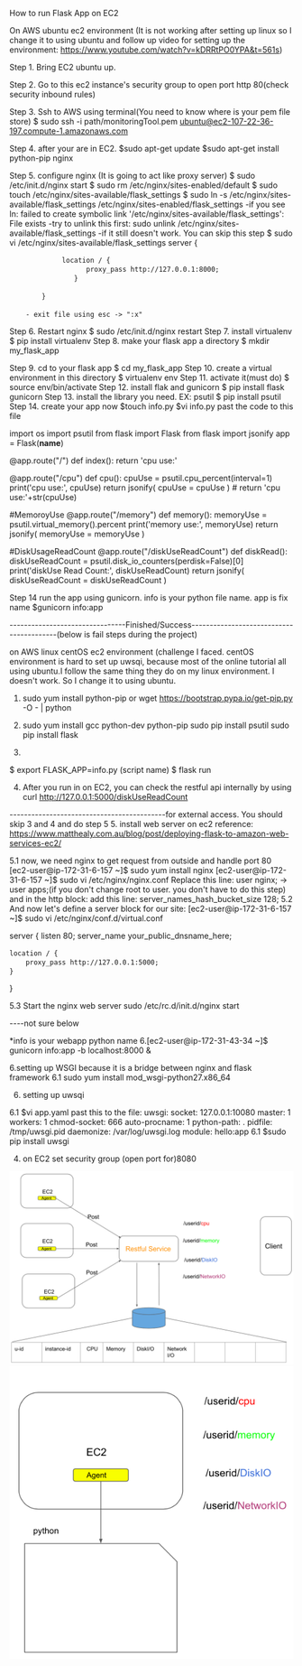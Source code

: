 How to run Flask App on EC2

On AWS ubuntu ec2 environment (It is not working after setting up linux so I change it to using ubuntu and follow up video for setting up the environment: https://www.youtube.com/watch?v=kDRRtPO0YPA&t=561s)

Step 1. Bring EC2 ubuntu up. 

Step 2. Go to this ec2 instance's security group to open port http 80(check security inbound rules)

Step 3. Ssh to AWS using terminal(You need to know where is your pem file store)
		$ sudo ssh -i path/monitoringTool.pem ubuntu@ec2-107-22-36-197.compute-1.amazonaws.com

Step 4. after your are in EC2.
		$sudo apt-get update
		$sudo apt-get install python-pip nginx

Step 5. configure nginx (It is going to act like proxy server)
		$ sudo /etc/init.d/nginx start
		$ sudo rm /etc/nginx/sites-enabled/default
		$ sudo touch /etc/nginx/sites-available/flask_settings
		$ sudo ln -s /etc/nginx/sites-available/flask_settings /etc/nginx/sites-enabled/flask_settings
				-if you see ln: failed to create symbolic link '/etc/nginx/sites-available/flask_settings': File exists
				-try to unlink this first: sudo unlink /etc/nginx/sites-available/flask_settings
				-if it still doesn't work. You can skip this step
		$ sudo vi /etc/nginx/sites-available/flask_settings
			server {

       			 location / {
             		   proxy_pass http://127.0.0.1:8000;
        			}

			}
			
		- exit file using esc -> ":x"
Step 6. Restart nginx
		$ sudo /etc/init.d/nginx restart
Step 7. install virtualenv
		$ pip install virtualenv
Step 8. make your flask app a directory
		$ mkdir my_flask_app
		
Step 9. cd to your flask app
		$ cd my_flask_app
Step 10. create a virtual environment in this directory
		$ virtualenv env
Step 11. activate it(must do)
		$ source env/bin/activate
Step 12. install flak and gunicorn
		$ pip install flask gunicorn
Step 13. install the library you need. EX: psutil
		$ pip install psutil
Step 14. create your app now
		$touch info.py
		$vi info.py
		past the code to this file

import os
import psutil
from flask import Flask
from flask import jsonify
app = Flask(__name__)

@app.route("/")
def index():
        return 'cpu use:'


@app.route("/cpu")
def cpu():
        cpuUse = psutil.cpu_percent(interval=1)
        print('cpu use:', cpuUse)
        return jsonify(
               cpuUse = cpuUse
        )
        # return 'cpu use:'+str(cpuUse)

#MemoroyUse
@app.route("/memory")
def memory():
        memoryUse = psutil.virtual_memory().percent
        print('memory use:', memoryUse)
        return jsonify(
                memoryUse = memoryUse
               )

#DiskUsageReadCount
@app.route("/diskUseReadCount")
def diskRead():
        diskUseReadCount = psutil.disk_io_counters(perdisk=False)[0]
        print('diskUse Read Count:', diskUseReadCount)
        return jsonify(
                diskUseReadCount = diskUseReadCount
                )
                
Step 14 run the app using gunicorn. info is your python file name. app is fix name
	$gunicorn info:app
	
	
	
--------------------------------Finished/Success-----------------------------------------(below is fail steps during the project)
	



on AWS linux centOS ec2 environment (challenge I faced. centOS environment is hard to set up uwsqi, because most of the online tutorial all using ubuntu.I follow the same thing they do on my linux environment. 
I doesn't work. So I change it to using ubuntu. 


1. sudo yum install python-pip  or wget https://bootstrap.pypa.io/get-pip.py -O - | python
2. sudo yum install gcc python-dev python-pip
   sudo pip install psutil
   sudo pip install flask
  
3.
  $ export FLASK_APP=info.py   (script name)
  $ flask run
  
4. After you run in on EC2, you can check the restful api internally by using
curl http://127.0.0.1:5000/diskUseReadCount


-------------------------------------------for external access. You should skip 3 and 4 and do step 5
5.  install web server on ec2 
    reference: https://www.matthealy.com.au/blog/post/deploying-flask-to-amazon-web-services-ec2/

5.1
	now, we need nginx to get request from outside and handle port 80
	[ec2-user@ip-172-31-6-157 ~]$ sudo yum install nginx
    [ec2-user@ip-172-31-6-157 ~]$ sudo vi /etc/nginx/nginx.conf
    Replace this line:  user  nginx; -> user  apps;(if you don't change root to user. you don't have to do this step)
    and in the http block: add this line:
    	server_names_hash_bucket_size 128;
5.2 And now let's define a server block for our site:
[ec2-user@ip-172-31-6-157 ~]$ sudo vi /etc/nginx/conf.d/virtual.conf


server {
    listen       80;
    server_name  your_public_dnsname_here;

    location / {
        proxy_pass http://127.0.0.1:5000;
    }
}


5.3 Start the nginx web server
     sudo /etc/rc.d/init.d/nginx start
     

----not sure below



*info is your webapp python name
6.[ec2-user@ip-172-31-43-34 ~]$ gunicorn info:app -b localhost:8000 &

6.setting up WSGI because it is a bridge between nginx and flask framework
6.1 sudo yum install mod_wsgi-python27.x86_64





6. setting up uwsqi

 6.1 $vi app.yaml
      past this to the file: 
       uwsgi:
         socket: 127.0.0.1:10080
      	 master: 1
  		 workers: 1
  		 chmod-socket: 666
  		 auto-procname: 1
  		 python-path: .
  		 pidfile: /tmp/uwsgi.pid
  	     daemonize: /var/log/uwsgi.log
  		 module: hello:app
 6.1 $sudo pip install uwsgi

    

  
  
  
  
  
4. on EC2 set security group (open port for)8080

  ![Alt text](restwithDB.png)
  ![Alt text](onlyRest.png)

